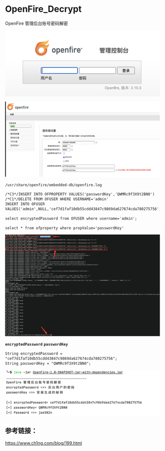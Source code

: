 # OpenFire_Decrypt
OpenFire 管理后台账号密码解密

![](./images/logo.png)

![](./images/install.png)

`/usr/share/openfire/embedded-db/openfire.log`

```
/*C3*/INSERT INTO OFPROPERTY VALUES('passwordKey','QWMRc9f3X9t2BN0')
/*C1*/DELETE FROM OFUSER WHERE USERNAME='admin'
INSERT INTO OFUSER VALUES('admin',NULL,'cef7d1faf10db55cdd43847c9869da627674cda780275756','Administrator','admin@example.com','0','0')
```

`select encryptedPassword from OFUSER where username='admin';`

`select * from ofproperty where propValue='passwordKey' `

![](./images/password.png)


**`encryptedPassword`**  **`passwordKey`**
```
String encryptedPassword = "cef7d1faf10db55cdd43847c9869da627674cda780275756";
String passwordKey = "QWMRc9f3X9t2BN0";
```

![](./images/decrypt.png)

## 参考链接：

https://www.ch1ng.com/blog/199.html
